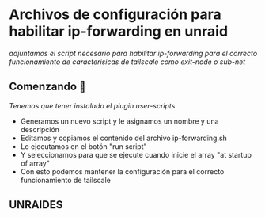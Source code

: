 # Archivos de configuración para habilitar ip-forwarding en unraid  

_adjuntamos el script necesario para habilitar ip-forwarding para el  correcto funcionamiento de caracterisicas de tailscale como exit-node o sub-net_

## Comenzando 🚀
_Tenemos que tener instalado el plugin user-scripts_

- Generamos un nuevo script y le asignamos un nombre y una descripción 
- Editamos y copiamos el contenido del archivo ip-forwarding.sh 
- Lo ejecutamos en el botón "run script"
- Y seleccionamos para que se ejecute cuando inicie el array "at startup of array"
- Con esto podemos mantener la configuración para el correcto funcionamiento de tailscale 

## UNRAIDES
